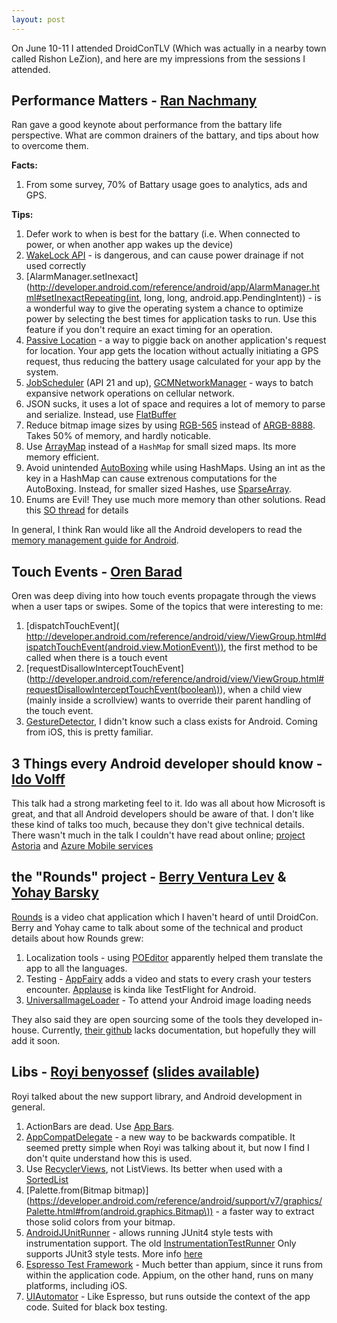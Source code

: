 ```yaml
---
layout: post
---
```


On June 10-11 I attended DroidConTLV (Which was actually in a nearby town called Rishon LeZion), and here are my impressions from the sessions I attended.

## Performance Matters - [Ran Nachmany](https://www.linkedin.com/in/rannachmany)

Ran gave a good keynote about performance from the battary life perspective. What are common drainers of the battary, and tips about how to overcome them.

__Facts:__

1. From some survey, 70% of Battary usage goes to analytics, ads and GPS.


__Tips:__

1. Defer work to when is best for the battary (i.e. When connected to power, or when another app wakes up the device)
2. [WakeLock API](http://developer.android.com/reference/android/os/PowerManager.WakeLock.html) - is dangerous, and can cause power drainage if not used correctly
3. [AlarmManager.setInexact](http://developer.android.com/reference/android/app/AlarmManager.html#setInexactRepeating(int, long, long, android.app.PendingIntent)) - is a wonderful way to give the operating system a chance to optimize power by selecting the best times for application tasks to run. Use this feature if you don't require an exact timing for an operation. 
4. [Passive Location](http://developer.android.com/reference/android/location/LocationManager.html#PASSIVE_PROVIDER) - a way to piggie back on another application's request for location. Your app gets the location without actually initiating a GPS request, thus reducing the battery usage calculated for your app by the system.
5. [JobScheduler](https://developer.android.com/reference/android/app/job/JobScheduler.html) (API 21 and up), [GCMNetworkManager](https://developers.google.com/cloud-messaging/network-manager) - ways to batch expansive network operations on cellular network. 
6. JSON sucks, it uses a lot of space and requires a lot of memory to parse and serialize. Instead, use [FlatBuffer](http://android-developers.blogspot.co.il/2014/06/flatbuffers-memory-efficient.html)
7. Reduce bitmap image sizes by using [RGB-565](http://developer.android.com/reference/android/graphics/Bitmap.Config.html#RGB_565) instead of [ARGB-8888](http://developer.android.com/reference/android/graphics/Bitmap.Config.html#ARGB_8888). Takes 50% of memory, and hardly noticable. 
8. Use [ArrayMap](https://developer.android.com/reference/android/support/v4/util/ArrayMap.html) instead of a `HashMap` for small sized maps. Its more memory efficient.
9. Avoid unintended [AutoBoxing](https://docs.oracle.com/javase/tutorial/java/data/autoboxing.html) while using HashMaps. Using an int as the key in a HashMap can cause extrenous computations for the AutoBoxing. Instead, for smaller sized Hashes, use [SparseArray](http://developer.android.com/reference/android/util/SparseArray.html).
10. Enums are Evil! They use much more memory than other solutions. Read this [SO  thread](http://stackoverflow.com/a/25306325/280503) for details

In general, I think Ran would like all the Android developers to read the [memory management guide for Android](https://developer.android.com/training/articles/memory.html).

## Touch Events - [Oren Barad](https://www.linkedin.com/pub/oren-barad/16/986/936)
Oren was deep diving into how touch events propagate through the views when a user taps or swipes. Some of the topics that were interesting to me:

1. [dispatchTouchEvent]( http://developer.android.com/reference/android/view/ViewGroup.html#dispatchTouchEvent(android.view.MotionEvent\)), the first method to be called when there is a touch event
2. [requestDisallowInterceptTouchEvent](http://developer.android.com/reference/android/view/ViewGroup.html#requestDisallowInterceptTouchEvent(boolean\)), when a child view (mainly inside a scrollview) wants to override their parent handling of the touch event.
3. [GestureDetector](http://developer.android.com/reference/android/view/GestureDetector.html), I didn't know such a class exists for Android. Coming from iOS, this is pretty familiar. 

## 3 Things every Android developer should know - [Ido Volff](https://www.linkedin.com/pub/ido-volff/20/21a/aa2)

This talk had a strong marketing feel to it. Ido was all about how Microsoft is great, and that all Android developers should be aware of that. I don't like these kind of talks too much, because they don't give technical details. There wasn't much in the talk I couldn't have read about online; [project Astoria](https://dev.windows.com/en-us/uwp-bridges/project-astoria) and [Azure Mobile services](http://azure.microsoft.com/en-gb/documentation/services/mobile-services/)

## the "Rounds" project - [Berry Ventura Lev](https://www.linkedin.com/in/berryventura) & [Yohay Barsky](https://www.linkedin.com/pub/yohay-barsky/a/674/aa7)
[Rounds](http://www.rounds.com/) is a video chat application which I haven't heard of until DroidCon. Berry and Yohay came to talk about some of the technical and product details about how Rounds grew:

1. Localization tools - using [POEditor](http://poedit.net/) apparently helped them translate the app to all the languages.
2. Testing - [AppFairy](https://www.testfairy.com/) adds a video and stats to every crash your testers encounter. [Applause](http://www.applause.com/) is kinda like TestFlight for Android.
3. [UniversalImageLoader](https://github.com/nostra13/Android-Universal-Image-Loader) - To attend your Android image loading needs

They also said they are open sourcing some of the tools they developed in-house. Currently, [their github](https://github.com/rounds/rounds-android-goodies/tree/9f3ad33d5f3a78969f5292efba69c3126654d500) lacks documentation, but hopefully they will add it soon.

## Libs - [Royi benyossef](https://www.linkedin.com/in/royiby) ([slides available](http://www.slideshare.net/RoyiBenyossef/with-a-little-help-from-my-libs))

Royi talked about the new support library, and Android development in general.

1. ActionBars are dead. Use [App Bars](http://www.android4devs.com/2014/12/how-to-make-material-design-app.html).
2. [AppCompatDelegate](https://chris.banes.me/2015/04/22/support-libraries-v22-1-0/) - a new way to be backwards compatible. It seemed pretty simple when Royi was talking about it, but now I find I don't quite understand how this is used.
3. Use [RecyclerViews](http://developer.android.com/reference/android/support/v7/widget/RecyclerView.html), not ListViews. Its better when used with a [SortedList](https://developer.android.com/reference/android/support/v7/util/SortedList.html)
4. [Palette.from(Bitmap bitmap)](https://developer.android.com/reference/android/support/v7/graphics/Palette.html#from(android.graphics.Bitmap\)) - a faster way to extract those solid colors from your bitmap.
5. [AndroidJUnitRunner](http://developer.android.com/reference/android/support/test/runner/AndroidJUnitRunner.html) - allows running JUnit4 style tests with instrumentation support. The old [InstrumentationTestRunner](http://developer.android.com/tools/testing/testing_android.html#InstrumentationTestRunner) Only supports JUnit3 style tests. More info [here](http://stackoverflow.com/a/11916340/280503)
6. [Espresso Test Framework](https://code.google.com/p/android-test-kit/wiki/Espresso) - Much better than appium, since it runs from within the application code. Appium, on the other hand, runs on many platforms, including iOS.
7. [UIAutomator](https://developer.android.com/tools/testing-support-library/index.html#UIAutomator) - Like Espresso, but runs outside the context of the app code. Suited for black box testing.